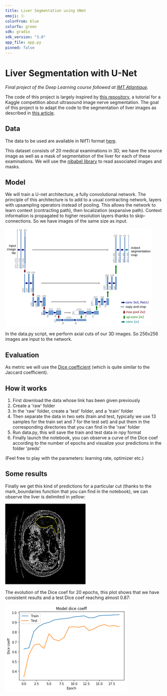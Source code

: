 ```yaml
---
title: Liver Segmentation using UNet
emoji: 🩺
colorFrom: blue
colorTo: green
sdk: gradio
sdk_version: "3.0"
app_file: app.py
pinned: false
---
```


# Liver Segmentation with U-Net

*Final project of the Deep Learning course followed at [IMT Atlantique](https://www.imt-atlantique.fr/en).*

The code of this project is largely inspired by [this repository](https://github.com/jocicmarko/ultrasound-nerve-segmentation), a tutorial for a Kaggle competition about ultrasound image nerve segmentation. The goal of this project is to adapt the code to the segmentation of liver images as described in [this article](https://arxiv.org/pdf/1702.05970.pdf).

## Data

The data to be used are available in NifTi format [here](https://www.dropbox.com/s/hx3dehfixjdifvu/ELU-502-ircad-dataset.zip?dl=0).

This dataset consists of 20 medical examinations in 3D, we have the source image as well as a mask of segmentation of the liver for each of these examinations. We will use the [nibabel library](http://nipy.org/nibabel/) to read associated images and masks.

## Model

We will train a U-net architecture, a fully convolutional network. The principle of this architecture is to add to a usual contracting network, layers with upsampling operators instead of pooling. This allows the network to learn context (contracting path), then localization (expansive path). Context information is propagated to higher resolution layers thanks to skip-connections. So we have images of the same size as input.

![U-Net Architecture](img/u-net-architecture.png)

In the data.py script, we perform axial cuts of our 3D images. So 256x256 images are input to the network.

## Evaluation

As metric we will use the [Dice coefficient](https://en.wikipedia.org/wiki/S%C3%B8rensen%E2%80%93Dice_coefficient) (which is quite similar to the Jaccard coefficient).

## How it works

1. First download the data whose link has been given previously
2. Create a 'raw' folder
3. In the 'raw' folder, create a 'test' folder, and a 'train' folder
4. Then separate the data in two sets (train and test, typically we use 13 samples for the train set and 7 for the test set) and put them in the corresponding directories that you can find in the 'raw' folder
5. Run data.py, this will save the train and test data in npy format
6. Finally launch the notebook, you can observe a curve of the Dice coef according to the number of epochs and visualize your predictions in the folder 'preds'

(Feel free to play with the parameters: learning rate, optimizer etc.)

## Some results

Finally we get this kind of predictions for a particular cut (thanks to the mark_boundaries function that you can find in the notebook), we can observe the liver is delimited in yellow:

![Segmentation Example](img/segmentation-example1.png)

The evolution of the Dice coef for 20 epochs, this plot shows that we have consistent results and a test Dice coef reaching almost 0.87:

![Dice Coefficient Evolution](img/dice-20epochs-example.png)